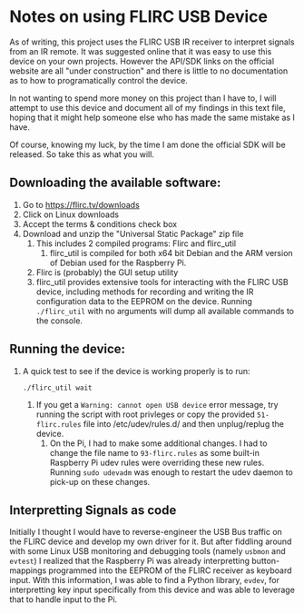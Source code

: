 # Notes on using FLIRC USB Device

As of writing, this project uses the FLIRC USB IR receiver to interpret signals
from an IR remote. It was suggested online that it was easy to use this device
on your own projects. However the API/SDK links on the official website are all
"under construction" and there is little to no documentation as to how to
programatically control the device. 

In not wanting to spend more money on this project than I have to, I will 
attempt to use this device and document all of my findings in this text file,
hoping that it might help someone else who has made the same mistake as I have.

Of course, knowing my luck, by the time I am done the official SDK will be
released. So take this as what you will.

## Downloading the available software:
1. Go to https://flirc.tv/downloads
2. Click on Linux downloads
3. Accept the terms & conditions check box
4. Download and unzip the "Universal Static Package" zip file
    1. This includes 2 compiled programs: Flirc and flirc_util
        1. flirc_util is compiled for both x64 bit Debian and the ARM version
            of Debian used for the Raspberry Pi.
    2. Flirc is (probably) the GUI setup utility
    3. flirc_util provides extensive tools for interacting with the FLIRC USB
        device, including methods for recording and writing the IR 
        configuration data to the EEPROM on the device. Running ```./flirc_util```
        with no arguments will dump all available commands to the console.

## Running the device:
1. A quick test to see if the device is working properly is to run:
    ```
    ./flirc_util wait
    ```
    1. If you get a ```Warning: cannot open USB device``` error message, try
        running the script with root privleges or copy the provided 
        ```51-flirc.rules``` file into /etc/udev/rules.d/ and then unplug/replug
        the device.
        1. On the Pi, I had to make some additional changes. I had to change
            the file name to ```93-flirc.rules``` as some built-in Raspberry Pi
            udev rules were overriding these new rules. Running 
            ```sudo udevadm``` was enough to restart the udev daemon to pick-up
            on these changes.

## Interpretting Signals as code
Initially I thought I would have to reverse-engineer the USB Bus traffic on the
FLIRC device and develop my own driver for it. But after fiddling around with 
some Linux USB monitoring and debugging tools (namely ```usbmon``` and 
```evtest```) I realized that the Raspberry Pi was already interpretting button-
mappings programmed into the EEPROM of the FLIRC receiver as keyboard input.
With this information, I was able to find a Python library, ```evdev```, for 
interpretting key input specifically from this device and was able to leverage
that to handle input to the Pi.
